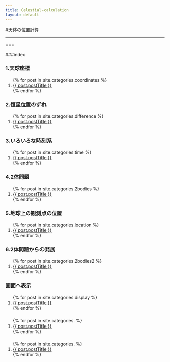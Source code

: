 ```yaml
---
title: Celestial-calculation
layout: default
---
```


#天体の位置計算

- - -

===

###index

<div class="row">
	<div class="col-sm-4">
		<h3><span class="label label-info">1.天球座標</span></h3>
		<ol class="post-list">
 			{% for post in site.categories.coordinates %}
   				<li><a href="{{ post.url }}">{{ post.postTitle }}</a></li>
 			{% endfor %}
		</ol>			
	</div>
	<div class="col-sm-4">
		<h3><span class="label label-info">2.恒星位置のずれ</span></h3>
		<ol class="post-list">
 			{% for post in site.categories.difference %}
   				<li><a href="{{ post.url }}">{{ post.postTitle }}</a></li>
 			{% endfor %}
		</ol>			
	</div>
	<div class="col-sm-4">
		<h3><span class="label label-info">3.いろいろな時刻系</span></h3>
		<ol class="post-list">
 			{% for post in site.categories.time %}
   				<li><a href="{{ post.url }}">{{ post.postTitle }}</a></li>
 			{% endfor %}
		</ol>			
	</div>
</div>	
<div class="row">
	<div class="col-sm-4">
		<h3><span class="label label-info">4.2体問題</span></h3>
		<ol class="post-list">
 			{% for post in site.categories.2bodies %}
   				<li><a href="{{ post.url }}">{{ post.postTitle }}</a></li>
 			{% endfor %}
		</ol>			
	</div>
	<div class="col-sm-4">
		<h3><span class="label label-info">5.地球上の観測点の位置</span></h3>
		<ol class="post-list">
 			{% for post in site.categories.location %}
   				<li><a href="{{ post.url }}">{{ post.postTitle }}</a></li>
 			{% endfor %}
		</ol>			
	</div>
	<div class="col-sm-4">
		<h3><span class="label label-info">6.2体問題からの発展</span></h3>
		<ol class="post-list">
 			{% for post in site.categories.2bodies2 %}
   				<li><a href="{{ post.url }}">{{ post.postTitle }}</a></li>
 			{% endfor %}
		</ol>			
	</div>

</div>
<div class="row">
	<div class="col-sm-4">
		<h3><span class="label label-info">画面へ表示</span></h3>
		<ol class="post-list">
 			{% for post in site.categories.display %}
   				<li><a href="{{ post.url }}">{{ post.postTitle }}</a></li>
 			{% endfor %}
		</ol>			
	</div>
	<div class="col-sm-4">
		<h3><span class="label label-info"></span></h3>
		<ol class="post-list">
 			{% for post in site.categories. %}
   				<li><a href="{{ post.url }}">{{ post.postTitle }}</a></li>
 			{% endfor %}
		</ol>			
	</div>
	<div class="col-sm-4">
		<h3><span class="label label-info"></span></h3>
		<ol class="post-list">
 			{% for post in site.categories. %}
   				<li><a href="{{ post.url }}">{{ post.postTitle }}</a></li>
 			{% endfor %}
		</ol>			
	</div>

</div>


